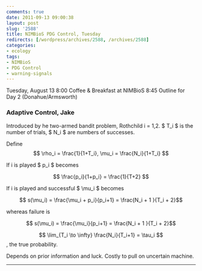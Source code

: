 ```yaml
---
comments: true
date: 2011-09-13 09:00:38
layout: post
slug: '2588'
title: NIMBioS PDG Control, Tuesday
redirects: [/wordpress/archives/2588, /archives/2588]
categories:
- ecology
tags:
- NIMBioS
- PDG Control
- warning-signals
---
```


Tuesday, August 13
8:00 Coffee & Breakfast at NIMBioS
8:45 Outline for Day 2 (Donahue/Armsworth)


### Adaptive Control, Jake


Introduced by he two-armed bandit problem, Rothchild
i = 1,2.
$ T_i $ is the number of trials, $ N_i $ are numbers of successes.

Define $$ \rho_i = \frac{1}{1+T_i}, \mu_i = \frac{N_i}{1+T_i} $$

If i is played $ p_i $ becomes

$$ \frac{p_i}{1+p_i} = \frac{1}{T+2} $$

If i is played and successful $ \mu_i $ becomes

$$ s(\mu_i) = \frac{\mu_i + p_i}{p_i+1} = \frac{N_i + 1 }{T_i + 2}$$

whereas failure is

$$ s(\mu_i) = \frac{\mu_i}{p_i+1} = \frac{N_i + 1 }{T_i + 2}$$

$$ \lim_{T_i \to \infty} \frac{N_i}{T_i+1} = \tau_i $$, the true probability.

Depends on prior information and luck. Costly to pull on uncertain machine.

-------

Consider fisheries example where
$$ x = F(x) - h $$
$$ F(x) = x^{\alpha} \epsilon |_{\epsilon ~ N(0, \sigma^2} $$

$$ \ln F(x) = \alpha ln(x) + ln(\epsilon) =: y $$
$ \alpha $ must be estimated.

Frequentist:

$$ \hat \alpha = \frac{\ln x' \ln F(x)}{\ln X' \ln x} $$

Bayesian: $$ P(\alpha) N( \alpha_0, \sigma_{\alpha^2}) $$

$$ f(\alpha | y ) \sim \exp\left( \tfrac{1}{2} (y-\alpha \ln(x) )' (y- \alpha \ln(x) \right) \exp \left( -\frac{1}{2} \frac{(\alpha - \alpha_0)^2}{\sigma_{\alpha}^2}\right) $$

Myopic igonre additional variation in harvest to identify $ \hat \alpha $. More variation means better estimated $ \alpha $

Michael raises two issues: applying this information elsewhere. If environment is changing, learning current condition is less valuable. (can't I learn the change rate?)

Adaptive management experiment in corals.


### 9:00 PDG Control: Approaches from Engineering & Discussion (Carl Toews)


An adaptive talk on techniques.

How do we quantify the volatility of a control law? (function space choice)
How do we measure the distance between models? Between controls?
Change an objective function to yield a better control law (regularization in inverse problems)


#### Modeling, Inverse Problems


$$ M : X \to Y $$
Forward: predicting observations from parameters. Inverse: parameters from observation.
Existence, uniqueness, stability.
$$ M = \pmatrix{ 1 & 0 \\ 0 & \epsilon } $$
Not unique if $ \epsilon = 0 $

So:
Cost functional: $ J(x) := ||M(x) = y_0|| $
Regularization: $  \tilde J(x) := ||M(x) = y_0|| + \alpha ||x ||  $
Optimize: $  x_0 = \min_{x\in X} \tilde J(x)  $

Regularization means solving a suboptimal model. Fudge factor. Trade-off due to inverting an unstable operator vs error due to the objective function.

Singular value decomposition regularization example:

Linear regime [Kalman](http://en.wikipedia.org/wiki/Kalman_filter) filter exact solution. (e.g. uncertainty in stock size, based on harvest).

True state evolves according to: $ x_{k+1} = g(x_k, v_k) $
But the observation is some function of that: $ y_{k} = h(x_k, n_k) $

Paul: Nonlinearity can be ignored by engineers, because they can intervene frequently. If you're doing management, forced to do policy control, you cannot intervene frequently enough to be linear. (e.g., $g(x_k, v_k $ is nonlinear.

Alan, Frank: quite easy for $ h(x_k, n_k) $ to be nonlinear as well, such as x being the density and y being only the moments.


#### Estimation




#### Filtering


[ Model predictive control](http://en.wikipedia.org/wiki/Model_predictive_control):



	
  1. Read control, disturbance, output variable

	
  2. Estimate state (e.g. Kalman Filter)

	
  3. Remove ill condition (regularization)

	
  4. Local steady-sate optimization (Linear or quadratic program)

	
  5. Dynamic optimization (Dynamic programming)

	
  6. outputs control variable




## Training Problem II problem formulation


How does decreasing uncertainty improve outcomes?  Expected value of perfect information?

Model uncertainty vs parameter uncertainty.

1) Adaptive management approach to coral-algae location of phase shift. vs Passive adaptive management/MPC.

2) Nonlinearity in observation error

H inverse.  dockside landings don't include discard/bycatch.  age & space from total biomass.

3) Optimal sampling rates and intervention rate (rel to system timescale).  Compared to 3 yr rule on stock assessment.

Jim's staged approach: Overall optimal.  Conditional on fishermen sampling. compare difference.

4) Spatial signal of declines: most efficient fishing.

[Dual control](http://en.wikipedia.org/wiki/Dual_control_theory)  = active adaptive management.

<del>10:00 Break into Training Problem Groups</del>

<del>TASK: Formalize Question. What is the biological problem? What is the control problem? Is</del>
<del> there expertise you are missing? What resources do you need?</del>
<del> 11:30 Report back to full group</del>
12:00 Lunch at NIMBioS


## Training problem III summary


Claire reviews dispersal problem in larva on Caribbean reefs.

Discussion of focal questions:



	
  * Unique aspects of life history problems

	
  * Metamorphosis timing, energy (optimal stopping time)

	
  * spawning trends and synchrony.  Synchronous settlement.


Work backwards from advanced problem.

Extreme value vs. mean

1:00 Training Problem Groups (shuffle expertise as needed)
TASK: Model formulation & What do you need for Wednesday?
3:15 Break
3:30 NIMBioS Seminar by Alan Hastings
6:00 Dinner at the Armsworth’s
